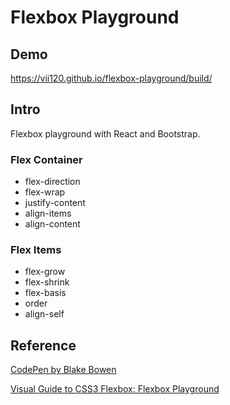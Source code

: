 # Flexbox Playground

## Demo
https://vii120.github.io/flexbox-playground/build/

## Intro

Flexbox playground with React and Bootstrap.

### Flex Container
- flex-direction
- flex-wrap
- justify-content
- align-items
- align-content

### Flex Items
- flex-grow
- flex-shrink
- flex-basis
- order
- align-self

## Reference
[CodePen by Blake Bowen](https://codepen.io/osublake/full/dMLQJr)

[Visual Guide to CSS3 Flexbox: Flexbox Playground](https://demos.scotch.io/visual-guide-to-css3-flexbox-flexbox-playground/demos/)
